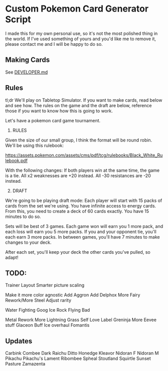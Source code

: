 # Custom Pokemon Card Generator Script

I made this for my own personal use, so it's not the most polished thing in the world.
If I've used something of yours and you'd like me to remove it, please contact me and I will be happy to do so.

## Making Cards

See [DEVELOPER.md](./DEVELOPER.md)

## Rules

tl;dr
We'll play on Tabletop Simulator.
If you want to make cards, read below and see how.
The rules on the game and the draft are below, reference those if you want to know how this is going to work.

Let's have a pokemon card game tournament.

1. RULES

Given the size of our small group, I think the format will be round robin.
We'll be using this rulebook:

https://assets.pokemon.com/assets/cms/pdf/tcg/rulebooks/Black_White_Rulebook.pdf

With the following changes:
If both players win at the same time, the game is a tie.
All x2 weaknesses are +20 instead.
All -30 resistances are -20 instead.

2. DRAFT

We're going to be playing draft mode:
Each player will start with 15 packs of cards from the set we're using.
You have infinite access to energy cards.
From this, you need to create a deck of 60 cards exactly.
You have 15 minutes to do so.

Sets will be best of 3 games.
Each game won will earn you 1 more pack, and each loss will earn you 5 more packs.
If you and your opponent tie, you'll each earn 3 more packs.
In between games, you'll have 7 minutes to make changes to your deck.

After each set, you'll keep your deck the other cards you've pulled, so adapt!

## TODO:

Trainer Layout
Smarter picture scaling

Make it more color agnostic
Add Aggron
Add Delphox
More Fairy
Rework/More Steel
Adjust rarity

Water Fighting Goog
Ice Rock Flying Bad

Metal Rework
More Lightning
Grass Self Love
Label Greninja
More Eevee stuff
Glaceon Buff
Ice overhaul
Fomantis

## Updates

Carbink
Combee
Dark Raichu
Ditto
Honedge
Kleavor
Nidoran F
Nidoran M
Pikachu
Pikachu's Lament
Ribombee
Spheal
Stoutland
Squirtle
Sunset Pasture
Zamazenta
